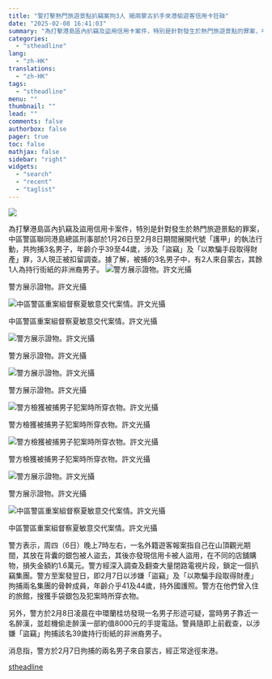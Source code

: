 ```yaml
---
title: "警打擊熱門旅遊景點扒竊案拘3人 揭兩蒙古扒手來港偷遊客信用卡狂碌"
date: "2025-02-08 16:41:03"
summary: "為打擊港島區內扒竊及盜用信用卡案件，特別是針對發生於熱門旅遊景點的罪案，中區..."
categories:
  - "stheadline"
lang:
  - "zh-HK"
translations:
  - "zh-HK"
tags:
  - "stheadline"
menu: ""
thumbnail: ""
lead: ""
comments: false
authorbox: false
pager: true
toc: false
mathjax: false
sidebar: "right"
widgets:
  - "search"
  - "recent"
  - "taglist"
---
```


![](https://image.stheadline.com/f/680p0/0x0/100/none/e03f7894af1c59019ebdfb6f84b251e9/stheadline/inewsmedia/20250208/_2025020816365137697.jpg)






為打擊港島區內扒竊及盜用信用卡案件，特別是針對發生於熱門旅遊景點的罪案，中區警區聯同港島總區刑事部於1月26日至2月8日期間展開代號「護甲」的執法行動，共拘捕3名男子，年齡介乎39至44歲，涉及「盜竊」及「以欺騙手段取得財產」罪，3人現正被扣留調查。據了解，被捕的3名男子中，有2人來自蒙古，其餘1人為持行街紙的非洲裔男子。
 ![警方展示證物。許文光攝](https://image.hkhl.hk/f/1024p0/0x0/100/none/4e6822bf943df6722f2e698c396a2ab0/2025-02/KakaoTalk_20250208_161210271_01.jpg)


警方展示證物。許文光攝



 ![中區警區重案組督察夏敏意交代案情。許文光攝](https://image.hkhl.hk/f/1024p0/0x0/100/none/5569a5e3454e0a6e3b1fe932fef0f6eb/2025-02/KakaoTalk_20250208_161210271_11.jpg)


中區警區重案組督察夏敏意交代案情。許文光攝



 ![警方展示證物。許文光攝](https://image.hkhl.hk/f/1024p0/0x0/100/none/392979685c596135b4453ac2e268d039/2025-02/KakaoTalk_20250208_161210271_08.jpg)


警方展示證物。許文光攝



 ![警方展示證物。許文光攝](https://image.hkhl.hk/f/1024p0/0x0/100/none/326c7f169c8084b3b2a7ae4f125d430c/2025-02/KakaoTalk_20250208_161210271_04.jpg)


警方展示證物。許文光攝



 ![警方檢獲被捕男子犯案時所穿衣物。許文光攝](https://image.hkhl.hk/f/1024p0/0x0/100/none/f84ed07434785d7788b5ca437d989d6e/2025-02/KakaoTalk_20250208_161210271_02.jpg)


警方檢獲被捕男子犯案時所穿衣物。許文光攝



 ![警方檢獲被捕男子犯案時所穿衣物。許文光攝](https://image.hkhl.hk/f/1024p0/0x0/100/none/c6b03abed4205e784a1fc31ed15eec30/2025-02/KakaoTalk_20250208_161210271_05.jpg)


警方檢獲被捕男子犯案時所穿衣物。許文光攝



 ![警方展示證物。許文光攝](https://image.hkhl.hk/f/1024p0/0x0/100/none/774d9cb2d75baa6f428a8569040c25fe/2025-02/KakaoTalk_20250208_161210271_07.jpg)


警方展示證物。許文光攝



 ![中區警區重案組督察夏敏意交代案情。許文光攝](https://image.hkhl.hk/f/1024p0/0x0/100/none/0d768eb0e28300dbd246b91a3e2cafbd/2025-02/KakaoTalk_20250208_161210271_09.jpg)


中區警區重案組督察夏敏意交代案情。許文光攝




警方表示，周四（6日）晚上7時左右，一名外籍遊客報案指自己在山頂觀光期間，其放在背囊的銀包被人盜去，其後亦發現信用卡被人盜用，在不同的店舖購物，損失金額約1.6萬元。警方經深入調查及翻查大量閉路電視片段，鎖定一個扒竊集團。警方至案發翌日，即2月7日以涉嫌「盜竊」及「以欺騙手段取得財產」拘捕兩名集團的骨幹成員，年齡介乎41及44歲，持外國護照。警方在他們曾入住的旅館，搜獲手袋銀包及犯案時所穿衣物。

另外，警方於2月8日凌晨在中環蘭桂坊發現一名男子形迹可疑，當時男子靠近一名醉漢，並趁機偷走醉漢一部約值8000元的手提電話。警員隨即上前截查，以涉嫌「盜竊」拘捕該名39歲持行街紙的非洲裔男子。

消息指，警方於2月7日拘捕的兩名男子來自蒙古，經正常途徑來港。

[stheadline](https://std.stheadline.com/realtime/article/2051581/即時-港聞-警打擊熱門旅遊景點扒竊案拘3人-揭兩蒙古扒手來港偷遊客信用卡狂碌)
